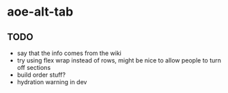 # aoe-alt-tab

## TODO

- say that the info comes from the wiki
- try using flex wrap instead of rows, might be nice to allow people to turn off sections
- build order stuff?
- hydration warning in dev

